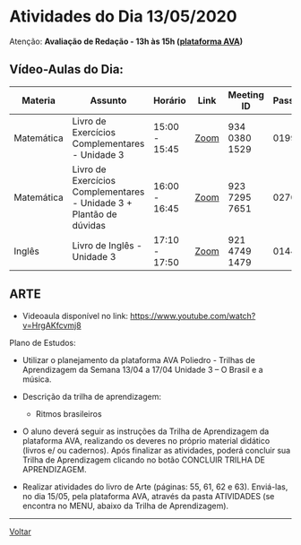 # Atividades do Dia 13/05/2020

Atenção: **Avaliação de Redação - 13h às 15h ([plataforma AVA](https://poliedro-ava.azurewebsites.net))**

## Vídeo-Aulas do Dia:

| Materia | Assunto |Horário | Link | Meeting ID | Password |
|---------|---------|--------|------|------------|----------|
| Matemática | Livro de Exercícios Complementares - Unidade 3 | 15:00 - 15:45 | [Zoom](https://zoom.us/j/93403801529?pwd=RFkxYm1KV1FneU93bGcraDRnVGZTUT09) | 934 0380 1529 | 019912 |
| Matemática | Livro de Exercícios Complementares - Unidade 3 + Plantão de dúvidas | 16:00 - 16:45 | [Zoom](https://zoom.us/j/92372957651?pwd=d2xnK2w1dUpTTDN4cHlZNzJSQU5mdz09) | 923 7295 7651 | 027098 |
| Inglês | Livro de Inglês - Unidade 3 | 17:10 - 17:50 | [Zoom](https://zoom.us/j/92147491479?pwd=SERkRHp3L014b1Y1UEhkcVRLNzg1dz09) | 921 4749 1479 | 014499 |

## ARTE
* Videoaula disponível no link: <https://www.youtube.com/watch?v=HrgAKfcvmj8>

Plano de Estudos:

* Utilizar o planejamento da plataforma AVA Poliedro - Trilhas de Aprendizagem da Semana 13/04 a 17/04 Unidade 3 – O Brasil e a música.

* Descrição da trilha de aprendizagem: 

    * Ritmos brasileiros
    
* O aluno deverá seguir as instruções da Trilha de Aprendizagem da plataforma AVA, realizando os deveres no próprio material didático (livros e/ ou cadernos). Após finalizar as atividades, poderá concluir sua Trilha de Aprendizagem clicando no botão CONCLUIR TRILHA DE APRENDIZAGEM.

* Realizar atividades do livro de Arte (páginas: 55, 61, 62 e 63). Enviá-las, no dia 15/05, pela plataforma AVA, através da pasta ATIVIDADES (se encontra no MENU, abaixo da Trilha de Aprendizagem).

---
[Voltar](index.md)
